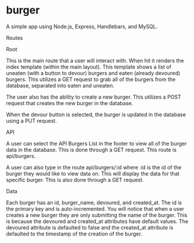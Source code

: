 # burger
A simple app using Node.js, Express, Handlebars, and MySQL.

Routes

Root

This is the main route that a user will interact with. When hit it renders the index template (within the main layout). This template shows a list of uneaten (with a button to devour) burgers and eaten (already devoured) burgers. This utilizes a GET request to grab all of the burgers from the database, separated into eaten and uneaten.

The user also has the ability to create a new burger. This utilizes a POST request that creates the new burger in the database.

When the devour button is selected, the burger is updated in the database using a PUT request.

API

A user can select the API Burgers List in the footer to view all of the burger data in the database. This is done through a GET request. This route is api/burgers.

A user can also type in the route api/burgers/:id where :id is the id of the burger they would like to view data on. This will display the data for that specific burger. This is also done through a GET request.

Data

Each burger has an id, burger_name, devoured, and created_at. The id is the primary key and is auto-incremented. You will notice that when a user creates a new burger they are only submitting the name of the burger. This is because the devoured and created_at attributes have default values. The devoured attribute is defaulted to false and the created_at attribute is defaulted to the timestamp of the creation of the burger.
